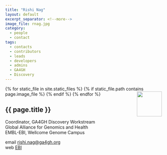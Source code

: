 ```yaml
---
title: "Rishi Nag"
layout: default
excerpt_separator: <!--more-->
image_file: rnag.jpg
category:
  - people
  - contact
tags:
  - contacts
  - contributors
  - leads
  - developers
  - admins
  - GA4GH
  - Discovery
---
```


{% for static_file in site.static_files %}
  {% if static_file.path contains page.image_file %}
<img style="float: right; width: 80px;" src="{{ static_file.path | relative_url}}" />
  {% endif %}
{% endfor %}

## {{ page.title }}

Coordinator, GA4GH Discovery Workstream  
Global Alliance for Genomics and Health  
EMBL-EBI, Wellcome Genome Campus  

<!--more-->

email [rishi.nag@ga4gh.org](mailto:rishi.nag@ga4gh.org)  
web [EBI](https://www.ebi.ac.uk/about/people/rishi-nag)  

